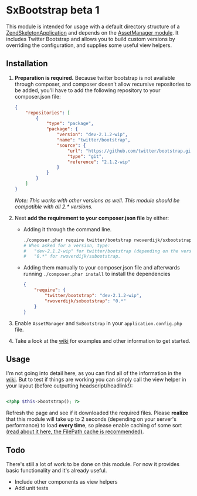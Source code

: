 # SxBootstrap beta 1
This module is intended for usage with a default directory structure of a
[ZendSkeletonApplication](https://github.com/zendframework/ZendSkeletonApplication/) and depends on the [AssetManager module](http://github.com/RWOverdijk/AssetManager).
It includes Twitter Bootstrap and allows you to build custom versions by overriding the configuration, and supplies some useful view helpers.

## Installation

1. **Preparation is required.** Because twitter bootstrap is not available through composer, and composer doesn't allow recursive repositories to be added,
you'll have to add the following repository to your composer.json file:

    ```json
    {
        "repositories": [
            {
                "type": "package",
                "package": {
                    "version": "dev-2.1.2-wip",
                    "name": "twitter/bootstrap",
                    "source": {
                        "url": "https://github.com/twitter/bootstrap.git",
                        "type": "git",
                        "reference": "2.1.2-wip"
                    }
                }
            }
        ]
    }
    ```

    _Note: This works with other versions as well. This module should be compatible with all 2.* versions._

2. Next **add the requirement to your composer.json file** by either:
    * Adding it through the command line.

        ```bash
        ./composer.phar require twitter/bootstrap rwoverdijk/sxbootstrap
        # When asked for a version, type:
        #   "dev-2.1.2-wip" for twitter/bootstrap (depending on the version you decided to use)
        #   "0.*" for rwoverdijk/sxbootstrap.
        ```
    * Adding them manually to your composer.json file and afterwards running `./composer.phar install` to install the dependencies

        ```json
        {
            "require": {
                "twitter/bootstrap": "dev-2.1.2-wip",
                "rwoverdijk/sxbootstrap": "0.*"
            }
        }
        ```

3. Enable `AssetManager` and `SxBootstrap` in your `application.config.php` file.

4. Take a look at the [wiki](https://github.com/RWOverdijk/SxBootstrap/wiki) for examples and other information to get started.

## Usage
I'm not going into detail here, as you can find all of the information in the [wiki](https://github.com/RWOverdijk/SxBootstrap/wiki). But to test if
things are working you can simply call the view helper in your layout (before outputting headscript/headlink!):

```php

<?php $this->bootstrap(); ?>

```

Refresh the page and see if it downloaded the required files. Please **realize** that this module
will take up to 2 seconds (depending on your server's performance) to load **every time**,
so please enable caching of some sort [(read about it here, the FilePath cache is recommended)](https://github.com/RWOverdijk/AssetManager/wiki/Caching).

## Todo
There's still a lot of work to be done on this module.
For now it provides basic functionality and it's already useful.

* Include other components as view helpers
* Add unit tests
